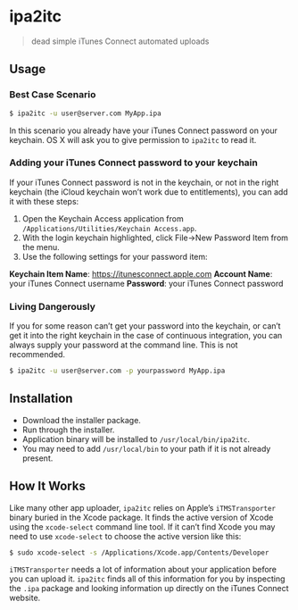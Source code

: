 # ipa2itc

> dead simple iTunes Connect automated uploads

## Usage

### Best Case Scenario

```bash
$ ipa2itc -u user@server.com MyApp.ipa
```

In this scenario you already have your iTunes Connect password on your keychain.  OS X will ask you to give permission to `ipa2itc` to read it.

### Adding your iTunes Connect password to your keychain

If your iTunes Connect password is not in the keychain, or not in the right keychain (the iCloud keychain won’t work due to entitlements), you can add it with these steps:

1. Open the Keychain Access application from `/Applications/Utilities/Keychain Access.app`.
2. With the login keychain highlighted, click File->New Password Item from the menu.
3. Use the following settings for your password item:

**Keychain Item Name**: https://itunesconnect.apple.com
**Account Name**: your iTunes Connect username
**Password**: your iTunes Connect password

### Living Dangerously

If you for some reason can’t get your password into the keychain, or can’t get it into the right keychain in the case of continuous integration, you can always supply your password at the command line.  This is not recommended.

```bash
$ ipa2itc -u user@server.com -p yourpassword MyApp.ipa
```

## Installation

- Download the installer package.
- Run through the installer.
- Application binary will be installed to `/usr/local/bin/ipa2itc`.
- You may need to add `/usr/local/bin` to your path if it is not already present.

## How It Works

Like many other app uploader, `ipa2itc` relies on Apple’s `iTMSTransporter` binary buried in the Xcode package.  It finds the active version of Xcode using the `xcode-select` command line tool.  If it can’t find Xcode you may need to use `xcode-select` to choose the active version like this:

```bash
$ sudo xcode-select -s /Applications/Xcode.app/Contents/Developer
```

`iTMSTransporter` needs a lot of information about your application before you can upload it.  `ipa2itc` finds all of this information for you by inspecting the `.ipa` package and looking information up directly on the iTunes Connect website.
